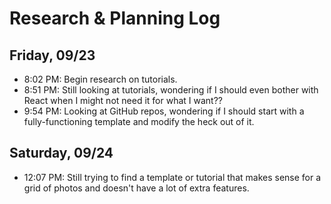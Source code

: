 # Research & Planning Log
## Friday, 09/23

* 8:02 PM: Begin research on tutorials.
* 8:51 PM: Still looking at tutorials, wondering if I should even bother with React when I might not need it for what I want??
* 9:54 PM: Looking at GitHub repos, wondering if I should start with a fully-functioning template and modify the heck out of it.

## Saturday, 09/24

* 12:07 PM: Still trying to find a template or tutorial that makes sense for a grid of photos and doesn't have a lot of extra features.